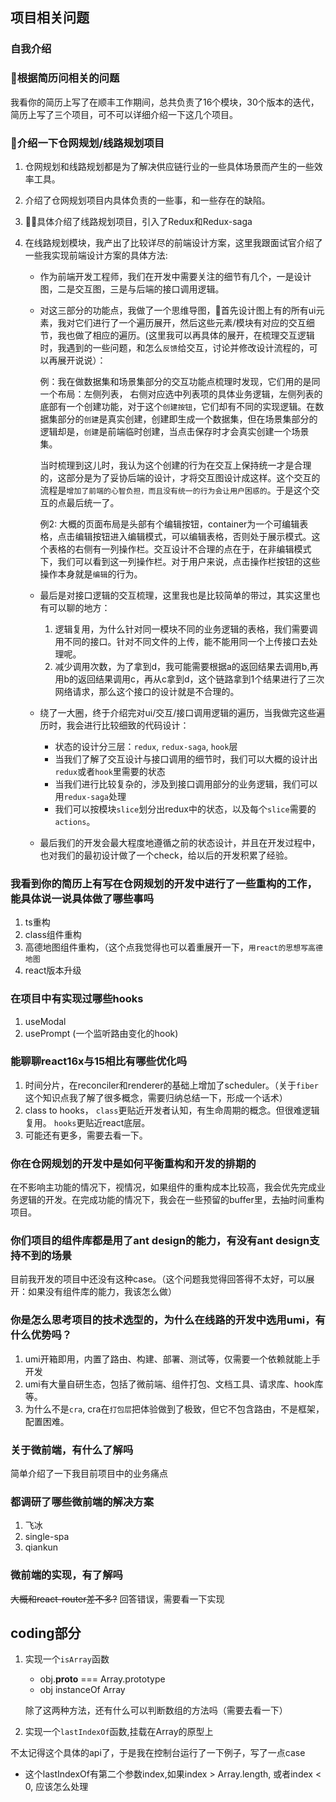 ## 项目相关问题

### 自我介绍
### 根据简历问相关的问题

  我看你的简历上写了在顺丰工作期间，总共负责了16个模块，30个版本的迭代，简历上写了三个项目，可不可以详细介绍一下这几个项目。

### 介绍一下仓网规划/线路规划项目
  1. 仓网规划和线路规划都是为了解决供应链行业的一些具体场景而产生的一些效率工具。
  2. 介绍了仓网规划项目内具体负责的一些事，和一些存在的缺陷。
  3. 具体介绍了线路规划项目，引入了Redux和Redux-saga
  4. 在线路规划模块，我产出了比较详尽的前端设计方案，这里我跟面试官介绍了一些我实现前端设计方案的具体方法:
    
     - 作为前端开发工程师，我们在开发中需要关注的细节有几个，一是设计图，二是交互图，三是与后端的接口调用逻辑。
  
     - 对这三部分的功能点，我做了一个思维导图，首先设计图上有的所有ui元素，我对它们进行了一个遍历展开，然后这些元素/模块有对应的交互细节，我也做了相应的遍历。(这里我可以再具体的展开，在梳理交互逻辑时，我遇到的一些问题，和怎么`反馈`给交互，讨论并修改设计流程的，可以再展开说说）：

        例：我在做数据集和场景集部分的交互功能点梳理时发现，它们用的是同一个布局：左侧列表， 右侧对应选中列表项的具体业务逻辑，左侧列表的底部有一个创建功能，对于这个`创建按钮`，它们却有不同的实现逻辑。在数据集部分的`创建`是真实创建，创建即生成一个数据集，但在场景集部分的逻辑却是，`创建`是前端临时创建，当点击保存时才会真实创建一个场景集。

        当时梳理到这儿时，我认为这个创建的行为在交互上保持统一才是合理的，这部分是为了妥协后端的设计，才将交互图设计成这样。这个交互的流程是`增加了前端的心智负担，而且没有统一的行为会让用户困惑的`。于是这个交互的点最后统一了。

        例2: 大概的页面布局是头部有个编辑按钮，container为一个可编辑表格，点击编辑按钮进入编辑模式，可以编辑表格，否则处于展示模式。这个表格的右侧有一列操作栏。交互设计不合理的点在于，在非编辑模式下，我们可以看到这一列操作栏。对于用户来说，点击操作栏按钮的这些操作本身就是`编辑`的行为。

      - 最后是对接口逻辑的交互梳理，这里我也是比较简单的带过，其实这里也有可以聊的地方：

          1. 逻辑复用，为什么针对同一模块不同的业务逻辑的表格，我们需要调用不同的接口。针对不同文件的上传，能不能用同一个上传接口去处理呢。
          2. 减少调用次数，为了拿到d，我可能需要根据a的返回结果去调用b,再用b的返回结果调用c，再从c拿到d，这个链路拿到1个结果进行了三次网络请求，那么这个接口的设计就是不合理的。
      - 绕了一大圈，终于介绍完对ui/交互/接口调用逻辑的遍历，当我做完这些遍历时，我会进行比较细致的代码设计： 


           - 状态的设计分三层：`redux`, `redux-saga`, `hook`层
           - 当我们了解了交互设计与接口调用的细节时，我们可以大概的设计出`redux`或者`hook`里需要的状态
           - 当我们进行比较复杂的，涉及到接口调用部分的业务逻辑，我们可以用`redux-saga`处理
           - 我们可以按模块`slice`划分出redux中的状态，以及每个`slice`需要的`actions`。

      - 最后我们的开发会最大程度地遵循之前的状态设计，并且在开发过程中，也对我们的最初设计做了一个check，给以后的开发积累了经验。

### 我看到你的简历上有写在仓网规划的开发中进行了一些重构的工作，能具体说一说具体做了哪些事吗
    
   1. ts重构
   2. class组件重构
   3. 高德地图组件重构，（这个点我觉得也可以着重展开一下，`用react的思想写高德地图`
   4. react版本升级

### 在项目中有实现过哪些hooks

   1. useModal
   2. usePrompt (一个监听路由变化的hook)
  
### 能聊聊react16x与15相比有哪些优化吗

   1. 时间分片，在reconciler和renderer的基础上增加了scheduler。（关于`fiber`这个知识点我了解了很多概念，需要归纳总结一下，形成一个话术）
   2. class to hooks， `class`更贴近开发者认知，有生命周期的概念。但很难逻辑复用。 `hooks`更贴近react底层。
   3. 可能还有更多，需要去看一下。
  
### 你在仓网规划的开发中是如何平衡重构和开发的排期的

  在不影响主功能的情况下，视情况，如果组件的重构成本比较高，我会优先完成业务逻辑的开发。在完成功能的情况下，我会在一些预留的buffer里，去抽时间重构项目。

### 你们项目的组件库都是用了ant design的能力，有没有ant design支持不到的场景

  目前我开发的项目中还没有这种case。（这个问题我觉得回答得不太好，可以展开：如果没有组件库的能力，我该怎么做）

### 你是怎么思考项目的技术选型的，为什么在线路的开发中选用umi，有什么优势吗？

  1. umi开箱即用，内置了路由、构建、部署、测试等，仅需要一个依赖就能上手开发
  2. umi有大量自研生态，包括了微前端、组件打包、文档工具、请求库、hook库等。
  3. 为什么不是`cra`, cra在`打包层`把体验做到了极致，但它不包含路由，不是框架，配置困难。

### 关于微前端，有什么了解吗

  简单介绍了一下我目前项目中的业务痛点

### 都调研了哪些微前端的解决方案

  1. 飞冰
  2. single-spa
  3. qiankun

### 微前端的实现，有了解吗

  ~~大概和react-router差不多?~~ 
  回答错误，需要看一下实现

## coding部分

1. 实现一个`isArray`函数

     - obj.__proto__ === Array.prototype
     - obj instanceOf Array
    
    除了这两种方法，还有什么可以判断数组的方法吗（需要去看一下）

2. 实现一个`lastIndexOf`函数,挂载在Array的原型上

  不太记得这个具体的api了，于是我在控制台运行了一下例子，写了一点case

  - 这个lastIndexOf有第二个参数index,如果index > Array.length, 或者index < 0, 应该怎么处理